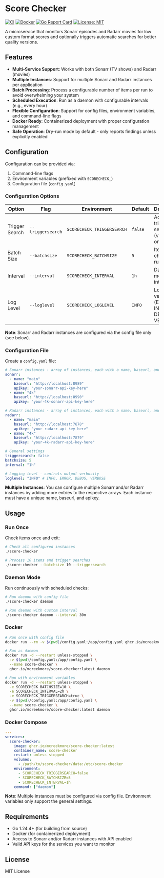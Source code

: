 # Score Checker

[![CI](https://github.com/mcreekmore/score-checker/actions/workflows/ci.yml/badge.svg)](https://github.com/mcreekmore/score-checker/actions/workflows/ci.yml)
[![Docker](https://github.com/mcreekmore/score-checker/actions/workflows/docker.yml/badge.svg)](https://github.com/mcreekmore/score-checker/actions/workflows/docker.yml)
[![Go Report Card](https://goreportcard.com/badge/github.com/mcreekmroe/score-checker)](https://goreportcard.com/report/github.com/mcreekmore/score-checker)
[![License: MIT](https://img.shields.io/badge/License-MIT-yellow.svg)](https://opensource.org/licenses/MIT)

A microservice that monitors Sonarr episodes and Radarr movies for low custom format scores and optionally triggers automatic searches for better quality versions.

## Features

- **Multi-Service Support**: Works with both Sonarr (TV shows) and Radarr (movies)
- **Multiple Instances**: Support for multiple Sonarr and Radarr instances per application
- **Batch Processing**: Process a configurable number of items per run to avoid overwhelming your system
- **Scheduled Execution**: Run as a daemon with configurable intervals (e.g., every hour)
- **Flexible Configuration**: Support for config files, environment variables, and command-line flags
- **Docker Ready**: Containerized deployment with proper configuration management
- **Safe Operation**: Dry-run mode by default - only reports findings unless explicitly enabled


## Configuration

Configuration can be provided via:
1. Command-line flags
2. Environment variables (prefixed with `SCORECHECK_`)
3. Configuration file (`config.yaml`)

### Configuration Options

| Option         | Flag              | Environment                | Default | Description                                     |
| -------------- | ----------------- | -------------------------- | ------- | ----------------------------------------------- |
| Trigger Search | `--triggersearch` | `SCORECHECK_TRIGGERSEARCH` | `false` | Actually trigger searches (vs. report only)     |
| Batch Size     | `--batchsize`     | `SCORECHECK_BATCHSIZE`     | `5`     | Items to check per run                          |
| Interval       | `--interval`      | `SCORECHECK_INTERVAL`      | `1h`    | Daemon mode interval                            |
| Log Level      | `--loglevel`      | `SCORECHECK_LOGLEVEL`      | `INFO`  | Logging verbosity (ERROR, INFO, DEBUG, VERBOSE) |

**Note**: Sonarr and Radarr instances are configured via the config file only (see below).

### Configuration File

Create a `config.yaml` file:

```yaml
# Sonarr instances - array of instances, each with a name, baseurl, and apikey
sonarr:
  - name: "main"
    baseurl: "http://localhost:8989"
    apikey: "your-sonarr-api-key-here"
  - name: "4k"
    baseurl: "http://localhost:8990"
    apikey: "your-4k-sonarr-api-key-here"

# Radarr instances - array of instances, each with a name, baseurl, and apikey
radarr:
  - name: "main"
    baseurl: "http://localhost:7878"
    apikey: "your-radarr-api-key-here"
  - name: "4k"
    baseurl: "http://localhost:7879"
    apikey: "your-4k-radarr-api-key-here"

# General settings
triggersearch: false
batchsize: 5
interval: "1h"

# Logging level - controls output verbosity
loglevel: "INFO" # INFO, ERROR, DEBUG, VERBOSE
```

**Multiple Instances**: You can configure multiple Sonarr and/or Radarr instances by adding more entries to the respective arrays. Each instance must have a unique name, baseurl, and apikey.

## Usage

### Run Once

Check items once and exit:

```bash
# Check all configured instances
./score-checker

# Process 10 items and trigger searches
./score-checker --batchsize 10 --triggersearch
```

### Daemon Mode

Run continuously with scheduled checks:

```bash
# Run daemon with config file
./score-checker daemon

# Run daemon with custom interval
./score-checker daemon --interval 30m
```

### Docker

```bash
# Run once with config file
docker run --rm -v $(pwd)/config.yaml:/app/config.yaml ghcr.io/mcreekmore/score-checker:latest

# Run as daemon
docker run -d --restart unless-stopped \
  -v $(pwd)/config.yaml:/app/config.yaml \
  --name score-checker \
  ghcr.io/mcreekmore/score-checker:latest daemon

# Run with environment variables
docker run -d --restart unless-stopped \
  -e SCORECHECK_BATCHSIZE=10 \
  -e SCORECHECK_INTERVAL=2h \
  -e SCORECHECK_TRIGGERSEARCH=true \
  -v $(pwd)/config.yaml:/app/config.yaml \
  --name score-checker \
  ghcr.io/mcreekmore/score-checker:latest daemon
```

### Docker Compose

```yaml
---
services:
  score-checker:
    image: ghcr.io/mcreekmore/score-checker:latest
    container_name: score-checker
    restart: unless-stopped
    volumes:
      - /path/to/score-checker/data:/etc/score-checker
    environment:
      - SCORECHECK_TRIGGERSEARCH=false
      - SCORECHECK_BATCHSIZE=5
      - SCORECHECK_INTERVAL=1h
    command: ["daemon"]
```

**Note**: Multiple instances must be configured via config file. Environment variables only support the general settings.

## Requirements

- Go 1.24.4+ (for building from source)
- Docker (for containerized deployment)
- Access to Sonarr and/or Radarr instances with API enabled
- Valid API keys for the services you want to monitor

## License

MIT License